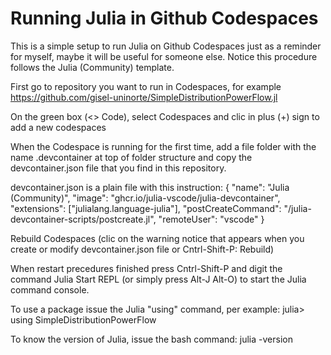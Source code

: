 # Running Julia in Github Codespaces

This is a simple setup to run Julia on Github Codespaces just as a reminder for myself, maybe it will be useful for someone else. Notice this procedure follows the Julia (Community) template.

First go to repository you want to run in Codespaces, for example https://github.com/gisel-uninorte/SimpleDistributionPowerFlow.jl

On the green box (<> Code), select Codespaces and clic in plus (+) sign to add a new codespaces

When the Codespace is running for the first time, add a file folder with the name .devcontainer at top of folder structure and copy the devcontainer.json file that you find in this repository.

devcontainer.json is a plain file with this instruction:
      {
      	"name": "Julia (Community)",
      	"image": "ghcr.io/julia-vscode/julia-devcontainer",
      	"extensions": ["julialang.language-julia"],
      	"postCreateCommand": "/julia-devcontainer-scripts/postcreate.jl",
      	"remoteUser": "vscode"
      }

Rebuild Codespaces (clic on the warning notice that appears when you create or modify devcontainer.json file or Cntrl-Shift-P: Rebuild)

When restart precedures finished press Cntrl-Shift-P and digit the command Julia Start REPL (or simply press Alt-J Alt-O) to start the Julia command console.

To use a package issue the Julia "using" command, per example: julia> using SimpleDistributionPowerFlow

To know the version of Julia, issue the bash command: julia -version

